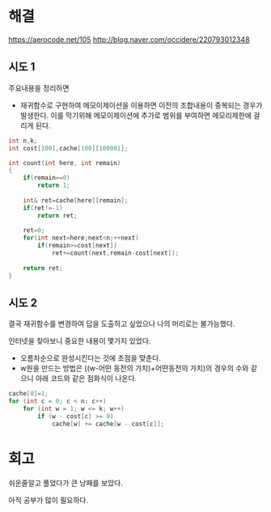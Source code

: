 # 해결

https://aerocode.net/105
http://blog.naver.com/occidere/220793012348

## 시도 1
주요내용을 정리하면
- 재귀함수로 구현하여 메모이제이션을 이용하면 이전의 조합내용이 중복되는 경우가 발생한다. 이를 막기위해 메모이제이션에 추가로 범위를 부여하면 메모리제한에 걸리게 된다.
```C++
int n,k;
int cost[100],cache[100][100001];

int count(int here, int remain)
{
    if(remain==0)
        return 1;
    
    int& ret=cache[here][remain];
    if(ret!=-1)
        return ret;
    
    ret=0;
    for(int next=here;next<n;++next)
        if(remain>=cost[next])
            ret+=count(next,remain-cost[next]);
    
    return ret;
}
```

## 시도 2
결국 재귀함수를 변경하여 답을 도출하고 싶었으나 나의 머리로는 불가능했다.

인터넷을 찾아보니 중요한 내용이 몇가지 있었다.

- 오름차순으로 완성시킨다는 것에 초점을 맞춘다.
- w원을 만드는 방법은 ((w-어떤 동전의 가치)+어떤동전의 가치)의 경우의 수와 같으니 아래 코드와 같은 점화식이 나온다.

```c++
cache[0]=1;
for (int c = 0; c < n; c++) 
    for (int w = 1; w <= k; w++)
        if (w - cost[c] >= 0)
            cache[w] += cache[w - cost[c]];
```

# 회고
쉬운줄알고 풀었다가 큰 낭패를 보았다.

아직 공부가 많이 필요하다.
